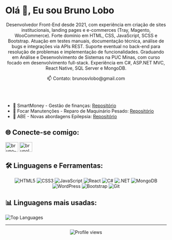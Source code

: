 # Olá 👋, Eu sou Bruno Lobo

<p align="center">
Desenvolvedor Front-End desde 2021, com experiência em criação de sites institucionais, landing pages e e-commerces (Tray, Magento, WooCommerce). Forte domínio em HTML, CSS, JavaScript, SCSS e Bootstrap. Atuação em testes manuais, documentação técnica, análise de bugs e integrações via APIs REST. Suporte eventual no back-end para resolução de problemas e implementação de funcionalidades. Graduando em Análise e Desenvolvimento de Sistemas na PUC Minas, com curso focado em desenvolvimento full-stack. Experiência em C#, ASP.NET MVC, React Native, SQL Server e MongoDB.
</p>
<p align="center">
📫 Contato: brunosvlobo@gmail.com
</p>
<br>
<br>

* 🔭 SmartMoney - Gestão de finanças: <a href="https://github.com/brunolobo0/SmartMoney-PUC-Minas" target=_blank>Repositório</a>
* 🔭 Focar Manutenções - Reparo de Maquinário Pesado: <a href="https://github.com/brunolobo0/Focar-Manutencoes-PUC-Minas" target=_blank>Repositório</a>
* 🔭 ABE - Novas abordagens Epilepsia: <a href="https://github.com/brunolobo0/LP-ABE-Novas-abordagens-Epilepsia" target="_blank">Repositório</a>

## 🌐 Conecte-se comigo:

<p align="left">
<a href="https://linkedin.com/in/bruno-sv-lobo" target="blank"><img align="center" src="https://raw.githubusercontent.com/rahuldkjain/github-profile-readme-generator/master/src/images/icons/Social/linked-in-alt.svg" alt="bruno-lobo" height="30" width="40" /></a>
<a href="https://instagram.com/brinolobo" target="blank"><img align="center" src="https://raw.githubusercontent.com/rahuldkjain/github-profile-readme-generator/master/src/images/icons/Social/instagram.svg" alt="brunolobo0" height="30" width="40" /></a>
</p>

## 🛠️ Linguagens e Ferramentas:

<div align="center">

![HTML5](https://img.shields.io/badge/HTML5-E34F26?style=for-the-badge&logo=html5&logoColor=white)
![CSS3](https://img.shields.io/badge/CSS3-1572B6?style=for-the-badge&logo=css3&logoColor=white)
![JavaScript](https://img.shields.io/badge/JavaScript-F7DF1E?style=for-the-badge&logo=javascript&logoColor=black)
![React](https://img.shields.io/badge/React-20232A?style=for-the-badge&logo=react&logoColor=61DAFB)
![C#](https://img.shields.io/badge/C%23-239120?style=for-the-badge&logo=c-sharp&logoColor=white)
![.NET](https://img.shields.io/badge/.NET-5C2D91?style=for-the-badge&logo=.net&logoColor=white)
![MongoDB](https://img.shields.io/badge/MongoDB-4EA94B?style=for-the-badge&logo=mongodb&logoColor=white)
![WordPress](https://img.shields.io/badge/WordPress-21759B?style=for-the-badge&logo=wordpress&logoColor=white)
![Bootstrap](https://img.shields.io/badge/Bootstrap-563D7C?style=for-the-badge&logo=bootstrap&logoColor=white)
![Git](https://img.shields.io/badge/Git-F05032?style=for-the-badge&logo=git&logoColor=white)

</div>

## 📊 Linguagens mais usadas:

<div>
  <img src="https://github-readme-stats.vercel.app/api/top-langs?username=brunolobo0&show_icons=true&locale=pt-br&layout=compact&hide_border=true&bg_color=0a0e1a&title_color=00d4ff&text_color=ffffff&icon_color=00d4ff" alt="Top Languages" />
</div>

---

<div align="center">
  <img src="https://komarev.com/ghpvc/?username=brunolobo0&label=Visualizações%20do%20Perfil&color=00d4ff&style=flat" alt="Profile views" />
</div>

